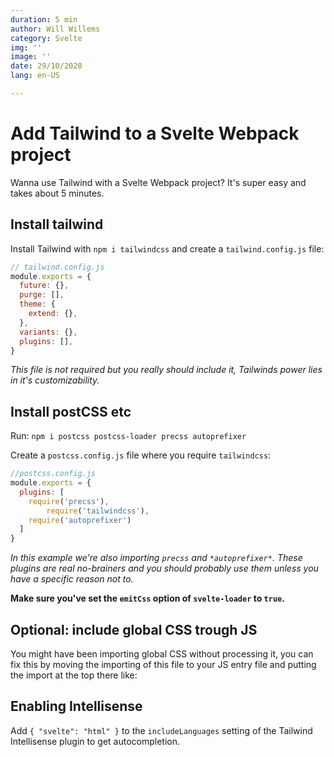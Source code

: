 ```yaml
---
duration: 5 min
author: Will Willems
category: Svelte
img: ''
image: ''
date: 29/10/2020
lang: en-US

---
```

# Add Tailwind to a Svelte Webpack project

Wanna use Tailwind with a Svelte Webpack project? It's super easy and takes about 5 minutes.

## Install tailwind

Install Tailwind with `npm i tailwindcss` and create a `tailwind.config.js` file:

```js
// tailwind.config.js
module.exports = {
  future: {},
  purge: [],
  theme: {
    extend: {},
  },
  variants: {},
  plugins: [],
}
```
*This file is not required but you really should include it, Tailwinds power lies in it's customizability.* 

## Install postCSS etc

Run: `npm i postcss postcss-loader precss autoprefixer`

Create a `postcss.config.js` file where you require `tailwindcss`:

```js
//postcss.config.js
module.exports = {
  plugins: [
    require('precss'),
		require('tailwindcss'),
    require('autoprefixer')
  ]
}
```
*In this example we're also importing `precss` and `*autoprefixer*`. These plugins are real no-brainers and you should probably use them unless you have a specific reason not to.*

**Make sure you've set the `emitCss` option of `svelte-loader` to `true`.**

## Optional: include global CSS trough JS

You might have been importing global CSS without processing it, you can fix this by moving the importing of this file to your JS entry file and putting the import at the top there like:

## Enabling Intellisense

Add `{ "svelte": "html" }` to the `includeLanguages` setting of the Tailwind Intellisense plugin to get autocompletion.
